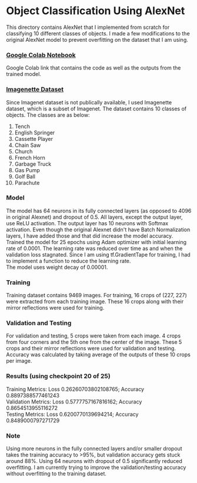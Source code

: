 # Object Classification Using AlexNet

This directory contains AlexNet that I implemented from scratch for classifying 10 different classes of objects. I made a few modifications to the original AlexNet model to prevent overfitting on the dataset that I am using.


### [Google Colab Notebook](https://colab.research.google.com/drive/1WTPqnMhtksuRtFHIKObAgOBVREBihGs5?usp=sharing)
Google Colab link that contains the code as well as the outputs from the trained model.


### [Imagenette Dataset](https://github.com/fastai/imagenette)
Since Imagenet dataset is not publically available, I used Imagenette dataset, which is a subset of Imagenet. The dataset contains 10 classes of objects. The classes are as below:
1) Tench
2) English Springer
3) Cassette Player
4) Chain Saw
5) Church
6) French Horn
7) Garbage Truck
8) Gas Pump
9) Golf Ball
10) Parachute


### Model
The model has 64 neurons in its fully connected layers (as opposed to 4096 in original Alexnet) and dropout of 0.5. All layers, except the output layer, use ReLU activation. The output layer has 10 neurons with Softmax activation. Even though the original Alexnet didn't have Batch Normalization layers, I have added those and that did increase the model accuracy. <br/>
Trained the model for 25 epochs using Adam optimizer with initial learning rate of 0.0001. The learning rate was reduced over time as and when the validation loss stagnated. Since I am using tf.GradientTape for training, I had to implement a function to reduce the learning rate. <br/>
The model uses weight decay of 0.00001.


### Training
Training dataset contains 9469 images. For training, 16 crops of (227, 227) were extracted from each training image. These 16 crops along with their mirror reflections were used for training.


### Validation and Testing
For validation and testing, 5 crops were taken from each image. 4 crops from four corners and the 5th one from the center of the image. These 5 crops and their mirror reflections were used for validation and testing. Accuracy was calculated by taking average of the outputs of these 10 crops per image.


### Results (using checkpoint 20 of 25)
Training Metrics: Loss 0.26260703802108765; Accuracy 0.8897388577461243 <br/>
Validation Metrics: Loss 0.5777757167816162; Accuracy 0.8654513955116272 <br/>
Testing Metrics: Loss 0.6200770139694214; Accuracy 0.8489000797271729 <br/>


### Note
Using more neurons in the fully connected layers and/or smaller dropout takes the training accuracy to >95%, but validation accuracy gets stuck around 88%. Using 64 neurons with dropout of 0.5 significantly reduced overfitting. 
I am currently trying to improve the validation/testing accuracy without overfitting to the training dataset.
